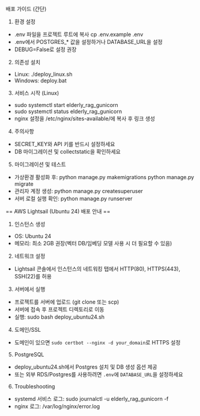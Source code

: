 배포 가이드 (간단)

1) 환경 설정
 - .env 파일을 프로젝트 루트에 복사
   cp .env.example .env
 - .env에서 POSTGRES_* 값을 설정하거나 DATABASE_URL을 설정
 - DEBUG=False로 설정 권장

2) 의존성 설치
 - Linux: ./deploy_linux.sh
 - Windows: deploy.bat

3) 서비스 시작 (Linux)
 - sudo systemctl start elderly_rag_gunicorn
 - sudo systemctl status elderly_rag_gunicorn
 - nginx 설정을 /etc/nginx/sites-available/에 복사 후 링크 생성

4) 주의사항
 - SECRET_KEY와 API 키를 반드시 설정하세요
 - DB 마이그레이션 및 collectstatic을 확인하세요

5) 마이그레이션 및 테스트
 - 가상환경 활성화 후:
   python manage.py makemigrations
   python manage.py migrate
 - 관리자 계정 생성:
   python manage.py createsuperuser
 - 서버 로컬 실행 확인:
   python manage.py runserver

== AWS Lightsail (Ubuntu 24) 배포 안내 ==

1) 인스턴스 생성
 - OS: Ubuntu 24
 - 메모리: 최소 2GB 권장(벡터 DB/임베딩 모델 사용 시 더 필요할 수 있음)

2) 네트워크 설정
 - Lightsail 콘솔에서 인스턴스의 네트워킹 탭에서 HTTP(80), HTTPS(443), SSH(22)를 허용

3) 서버에서 실행
 - 프로젝트를 서버에 업로드 (git clone 또는 scp)
 - 서버에 접속 후 프로젝트 디렉토리로 이동
 - 실행:
   sudo bash deploy_ubuntu24.sh

4) 도메인/SSL
 - 도메인이 있으면 `sudo certbot --nginx -d your_domain`로 HTTPS 설정

5) PostgreSQL
 - deploy_ubuntu24.sh에서 Postgres 설치 및 DB 생성 옵션 제공
 - 또는 외부 RDS/Postgres를 사용하려면 `.env`에 `DATABASE_URL`을 설정하세요

6) Troubleshooting
 - systemd 서비스 로그: sudo journalctl -u elderly_rag_gunicorn -f
 - nginx 로그: /var/log/nginx/error.log
